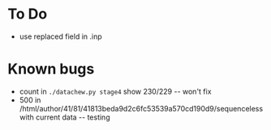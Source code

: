 # To Do

- use replaced field in .inp

# Known bugs

- count in `./datachew.py stage4` show 230/229 -- won't fix
- 500 in /html/author/41/81/41813beda9d2c6fc53539a570cd190d9/sequenceless with current data -- testing
